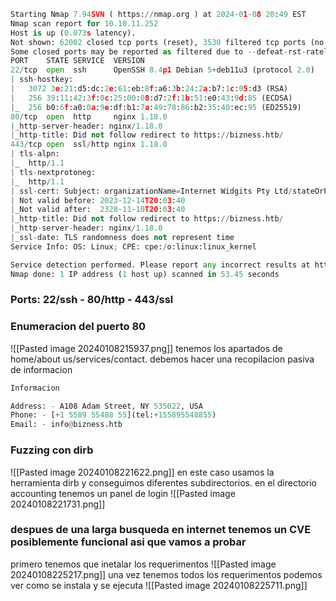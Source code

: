 ```python
Starting Nmap 7.94SVN ( https://nmap.org ) at 2024-01-08 20:49 EST
Nmap scan report for 10.10.11.252
Host is up (0.073s latency).
Not shown: 62002 closed tcp ports (reset), 3530 filtered tcp ports (no-response)
Some closed ports may be reported as filtered due to --defeat-rst-ratelimit
PORT    STATE SERVICE  VERSION
22/tcp  open  ssh      OpenSSH 8.4p1 Debian 5+deb11u3 (protocol 2.0)
| ssh-hostkey: 
|   3072 3e:21:d5:dc:2e:61:eb:8f:a6:3b:24:2a:b7:1c:05:d3 (RSA)
|   256 39:11:42:3f:0c:25:00:08:d7:2f:1b:51:e0:43:9d:85 (ECDSA)
|_  256 b0:6f:a0:0a:9e:df:b1:7a:49:78:86:b2:35:40:ec:95 (ED25519)
80/tcp  open  http     nginx 1.18.0
|_http-server-header: nginx/1.18.0
|_http-title: Did not follow redirect to https://bizness.htb/
443/tcp open  ssl/http nginx 1.18.0
| tls-alpn: 
|_  http/1.1
| tls-nextprotoneg: 
|_  http/1.1
| ssl-cert: Subject: organizationName=Internet Widgits Pty Ltd/stateOrProvinceName=Some-State/countryName=UK
| Not valid before: 2023-12-14T20:03:40
|_Not valid after:  2328-11-10T20:03:40
|_http-title: Did not follow redirect to https://bizness.htb/
|_http-server-header: nginx/1.18.0
|_ssl-date: TLS randomness does not represent time
Service Info: OS: Linux; CPE: cpe:/o:linux:linux_kernel

Service detection performed. Please report any incorrect results at https://nmap.org/submit/ .
Nmap done: 1 IP address (1 host up) scanned in 53.45 seconds
```

### Ports: 22/ssh - 80/http - 443/ssl

### Enumeracion del puerto 80
![[Pasted image 20240108215937.png]]
tenemos los apartados de home/about us/services/contact. debemos hacer una recopilacion pasiva de informacion
```python
Informacion

Address: - A108 Adam Street, NY 535022, USA
Phone: - [+1 5589 55488 55](tel:+155895548855)
Email: - info@bizness.htb
```
### Fuzzing con dirb
![[Pasted image 20240108221622.png]]
en este caso usamos la herramienta dirb y conseguimos diferentes subdirectorios. en el directorio accounting tenemos un panel de login
![[Pasted image 20240108221731.png]]


### despues de una larga busqueda en internet tenemos un CVE posiblemente funcional asi que vamos a probar 
primero tenemos que inetalar los requerimentos 
![[Pasted image 20240108225217.png]]
una vez tenemos todos los requerimentos podemos ver como se instala y se ejecuta
![[Pasted image 20240108225711.png]]
